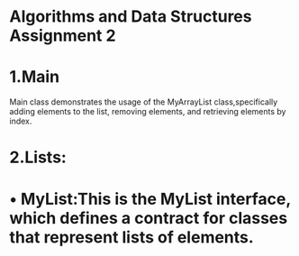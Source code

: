 # Algorithms and Data Structures Assignment 2

# 1.Main
Main class demonstrates the usage of the MyArrayList class,specifically adding elements to the list, removing elements, and retrieving elements by index.

# 2.Lists:
# • MyList:This is the MyList interface, which defines a contract for classes that represent lists of elements.
